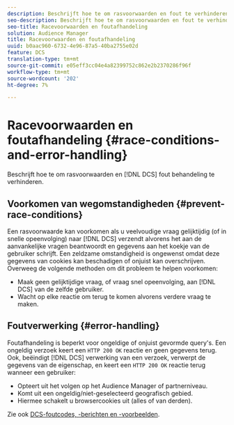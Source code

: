 ```yaml
---
description: Beschrijft hoe te om rasvoorwaarden en fout te verhinderen DCS behandeling.
seo-description: Beschrijft hoe te om rasvoorwaarden en fout te verhinderen DCS behandeling.
seo-title: Racevoorwaarden en foutafhandeling
solution: Audience Manager
title: Racevoorwaarden en foutafhandeling
uuid: b0aac960-6732-4e96-87a5-40ba2755e02d
feature: DCS
translation-type: tm+mt
source-git-commit: e05eff3cc04e4a82399752c862e2b2370286f96f
workflow-type: tm+mt
source-wordcount: '202'
ht-degree: 7%

---
```



# Racevoorwaarden en foutafhandeling {#race-conditions-and-error-handling}

Beschrijft hoe te om rasvoorwaarden en [!DNL DCS] fout behandeling te verhinderen.

## Voorkomen van wegomstandigheden {#prevent-race-conditions}

Een rasvoorwaarde kan voorkomen als u veelvoudige vraag gelijktijdig (of in snelle opeenvolging) naar [!DNL DCS] verzendt alvorens het aan de aanvankelijke vragen beantwoordt en gegevens aan het koekje van de gebruiker schrijft. Een zeldzame omstandigheid is ongewenst omdat deze gegevens van cookies kan beschadigen of onjuist kan overschrijven. Overweeg de volgende methoden om dit probleem te helpen voorkomen:

* Maak geen gelijktijdige vraag, of vraag snel opeenvolging, aan [!DNL DCS] van de zelfde gebruiker.
* Wacht op elke reactie om terug te komen alvorens verdere vraag te maken.

## Foutverwerking {#error-handling}

Foutafhandeling is beperkt voor ongeldige of onjuist gevormde query&#39;s. Een ongeldig verzoek keert een `HTTP 200 OK` reactie en geen gegevens terug. Ook, beëindigt [!DNL DCS] verwerking van een verzoek, verwerpt de gegevens van de eigenschap, en keert een `HTTP 200 OK` reactie terug wanneer een gebruiker:

* Opteert uit het volgen op het Audience Manager of partnerniveau.
* Komt uit een ongeldig/niet-geselecteerd geografisch gebied.
* Hiermee schakelt u browsercookies uit (alles of van derden).

Zie ook [DCS-foutcodes, -berichten en -voorbeelden](../../../api/dcs-intro/dcs-api-reference/dcs-error-codes.md).